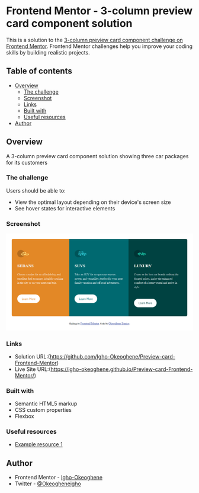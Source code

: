 # Frontend Mentor - 3-column preview card component solution

This is a solution to the [3-column preview card component challenge on Frontend Mentor](https://www.frontendmentor.io/challenges/3column-preview-card-component-pH92eAR2-). Frontend Mentor challenges help you improve your coding skills by building realistic projects.

## Table of contents

- [Overview](#overview)
  - [The challenge](#the-challenge)
  - [Screenshot](#screenshot)
  - [Links](#links)
  - [Built with](#built-with)
  - [Useful resources](#useful-resources)
- [Author](#author)

## Overview

A 3-column preview card component solution showing three car packages for its customers

### The challenge

Users should be able to:

- View the optimal layout depending on their device's screen size
- See hover states for interactive elements

### Screenshot

![](./screenshot.png)

### Links

- Solution URL:(https://github.com/Igho-Okeoghene/Preview-card-Frontend-Mentor)
- Live Site URL:(https://igho-okeoghene.github.io/Preview-card-Frontend-Mentor/)

### Built with

- Semantic HTML5 markup
- CSS custom properties
- Flexbox

### Useful resources

- [Example resource 1](https://www.w3schools.com/css)

## Author

- Frontend Mentor - [Igho-Okeoghene](https://www.frontendmentor.io/profile/Igho-Okeoghene)
- Twitter - [@Okeogheneigho](https://www.twitter.com/Okeogheneigho)

